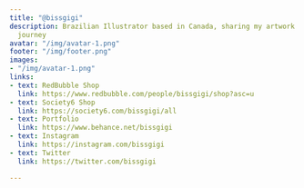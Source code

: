 ```yaml
---
title: "@bissgigi"
description: Brazilian Illustrator based in Canada, sharing my artwork and learning
  journey
avatar: "/img/avatar-1.png"
footer: "/img/footer.png"
images:
- "/img/avatar-1.png"
links:
- text: RedBubble Shop
  link: https://www.redbubble.com/people/bissgigi/shop?asc=u
- text: Society6 Shop
  link: https://society6.com/bissgigi/all
- text: Portfolio
  link: https://www.behance.net/bissgigi
- text: Instagram
  link: https://instagram.com/bissgigi
- text: Twitter
  link: https://twitter.com/bissgigi

---
```

